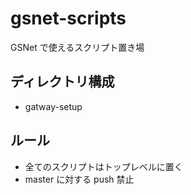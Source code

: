 # gsnet-scripts

GSNet で使えるスクリプト置き場

## ディレクトリ構成

- gatway-setup

## ルール

- 全てのスクリプトはトップレベルに置く
- master に対する push 禁止
